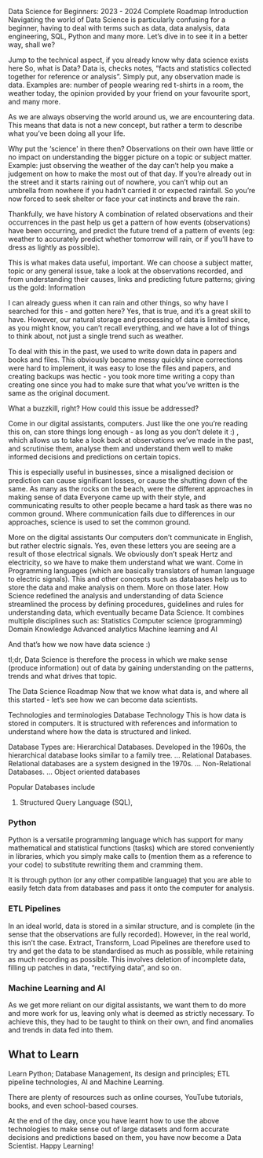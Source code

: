 Data Science for Beginners: 2023 - 2024 Complete Roadmap
Introduction
Navigating the world of Data Science is particularly confusing for a beginner, having to deal with terms such as data, data analysis, data engineering, SQL, Python and many more. Let’s dive in to see it in a better way, shall we?

Jump to the technical aspect, if you already know why data science exists here <insert link>
So, what is Data?
Data is, checks notes, “facts and statistics collected together for reference or analysis”. Simply put, any observation made is data. Examples are: number of people wearing red t-shirts in a room, the weather today, the opinion provided by your friend on your favourite sport, and many more.

As we are always observing the world around us, we are encountering data. This means that data is not a new concept, but rather a term to describe what you’ve been doing all your life.

Why put the ‘science' in there then?
Observations on their own have little or no impact on understanding the bigger picture on a topic or subject matter. Example: just observing the weather of the day can’t help you make a judgement on how to make the most out of that day. If you’re already out in the street and it starts raining out of nowhere, you can’t whip out an umbrella from nowhere if you hadn’t carried it or expected rainfall. So you’re now forced to seek shelter or face your cat instincts and brave the rain.

Thankfully, we have history
A combination of related observations and their occurrences in the past help us get a pattern of how events (observations) have been occurring, and predict the future trend of a pattern of events (eg: weather to accurately predict whether tomorrow will rain, or if you’ll have to dress as lightly as possible).

This is what makes data useful, important. We can choose a subject matter, topic or any general issue, take a look at the observations recorded, and from understanding their causes, links and predicting future patterns; giving us the gold: Information

I can already guess when it can rain and other things, so why have I searched for this - and gotten here?
Yes, that is true, and it’s a great skill to have. However, our natural storage and processing of data is limited since, as you might know, you can’t recall everything, and we have a lot of things to think about, not just a single trend such as weather.

To deal with this in the past, we used to write down data in papers and books and files. This obviously became messy quickly since corrections were hard to implement, it was easy to lose the files and papers, and creating backups was hectic - you took more time writing a copy than creating one since you had to make sure that what you’ve written is the same as the original document.

What a buzzkill, right? How could this issue be addressed?

Come in our digital assistants, computers. Just like the one you’re reading this on, can store things long enough - as long as you don’t delete it :) , which allows us to take a look back at observations we’ve made in the past, and scrutinise them, analyse them and understand them well to make informed decisions and predictions on certain topics.

This is especially useful in businesses, since a misaligned decision or prediction can cause significant losses, or cause the shutting down of the same.
As many as the rocks on the beach, were the different approaches in making sense of data
Everyone came up with their style, and communicating results to other people became a hard task as there was no common ground. Where communication fails due to differences in our approaches, science is used to set the common ground.

More on the digital assistants
Our computers don’t communicate in English, but rather electric signals. Yes, even these letters you are seeing are a result of those electrical signals. We obviously don’t speak Hertz and electricity, so we have to make them understand what we want. Come in Programming languages (which are basically translators of human language to electric signals). This and other concepts such as databases help us to store the data and make analysis on them. More on those later.
How Science redefined the analysis and understanding of data
Science streamlined the process by defining procedures, guidelines and rules for understanding data, which eventually became Data Science.
It combines multiple disciplines such as: 
Statistics
Computer science (programming)
Domain Knowledge
Advanced analytics
Machine learning and AI

And that’s how we now have data science :)

tl;dr,
Data Science is therefore the process in which we make sense (produce information) out of data by gaining understanding on the patterns, trends and what drives that topic.


The Data Science Roadmap
Now that we know what data is, and where all this started - let’s see how we can become data scientists.

Technologies and terminologies
Database Technology
This is how data is stored in computers. It is structured with references and information to understand where how the data is structured and linked.

Database Types are:
Hierarchical Databases. Developed in the 1960s, the hierarchical database looks similar to a family tree. ...
Relational Databases. Relational databases are a system designed in the 1970s. ...
Non-Relational Databases. ...
Object oriented databases

Popular Databases include
1. Structured Query Language (SQL), 

### Python
Python is a versatile programming language which has support for many mathematical and statistical functions (tasks) which are stored conveniently in libraries, which you simply make calls to (mention them as a reference to your code) to substitute rewriting them and cramming them.

It is through python (or any other compatible language) that you are able to easily fetch data from databases and pass it onto the computer for analysis.

### ETL Pipelines
In an ideal world, data is stored in a similar structure, and is complete (in the sense that the observations are fully recorded).
However, in the real world, this isn’t the case.
Extract, Transform, Load Pipelines are therefore used to try and get the data to be standardised as much as possible, while retaining as much recording as possible.
This involves deletion of incomplete data, filling up patches in data, “rectifying data”, and so on.

### Machine Learning and AI
As we get more reliant on our digital assistants, we want them to do more and more work for us, leaving only what is deemed as strictly necessary.
To achieve this, they had to be taught to think on their own, and find anomalies and trends in data fed into them.

## What to Learn
Learn Python; Database Management, its design and principles; ETL pipeline technologies, AI and Machine Learning.

There are plenty of resources such as online courses, YouTube tutorials, books, and even school-based courses.

At the end of the day, once you have learnt how to use the above technologies to make sense out of large datasets and form accurate decisions and predictions based on them, you have now become a Data Scientist. Happy Learning!

